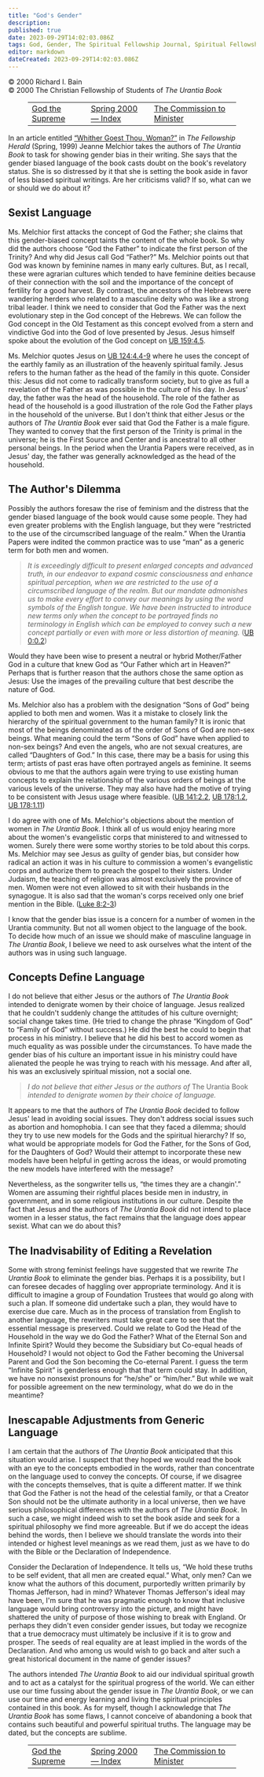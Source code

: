 ```yaml
---
title: "God's Gender"
description: 
published: true
date: 2023-09-29T14:02:03.086Z
tags: God, Gender, The Spiritual Fellowship Journal, Spiritual Fellowship, article
editor: markdown
dateCreated: 2023-09-29T14:02:03.086Z
---
```


<p class="v-card v-sheet theme--light grey lighten-3 px-2">© 2000 Richard I. Bain<br>© 2000 The Christian Fellowship of Students of <i>The Urantia Book</i></p>
<figure class="table chapter-navigator">
  <table>
    <tbody>
      <tr>
        <td>
        <a href="/en/article/Spiritual_Fellowship_Journal/God_the_Supreme">
          <span class="mdi mdi-arrow-left-drop-circle"></span><span class="pl-2">God the Supreme</span>
        </a>
        </td>
        <td>
        <a href="/en/index/articles_spiritual_fellowship_journal#spring-2000">
          <span class="mdi mdi-book-open-variant"></span><span class="pl-2">Spring 2000 — Index</span>
        </a>
        </td>
        <td>
        <a href="/en/article/Meredith_Sprunger/The_Commission_to_Minister">
          <span class="pr-2">The Commission to Minister</span><span class="mdi mdi-arrow-right-drop-circle"></span>
        </a>
        </td>
      </tr>
    </tbody>
  </table>
</figure>



In an article entitled [“Whither Goest Thou, Woman?”](/en/article/Jeanne_Melchior/Whither_Goest_Thou_Woman) in _The Fellowship Herald_ (Spring, 1999) Jeanne Melchior takes the authors of _The Urantia Book_ to task for showing gender bias in their writing. She says that the gender biased language of the book casts doubt on the book's revelatory status. She is so distressed by it that she is setting the book aside in favor of less biased spiritual writings. Are her criticisms valid? If so, what can we or should we do about it?

## Sexist Language

Ms. Melchior first attacks the concept of God the Father; she claims that this gender-biased concept taints the content of the whole book. So why did the authors choose “God the Father” to indicate the first person of the Trinity? And why did Jesus call God “Father?” Ms. Melchior points out that God was known by feminine names in many early cultures. But, as I recall, these were agrarian cultures which tended to have feminine deities because of their connection with the soil and the importance of the concept of fertility for a good harvest. By contrast, the ancestors of the Hebrews were wandering herders who related to a masculine deity who was like a strong tribal leader. I think we need to consider that God the Father was the next evolutionary step in the God concept of the Hebrews. We can follow the God concept in the Old Testament as this concept evolved from a stern and vindictive God into the God of love presented by Jesus. Jesus himself spoke about the evolution of the God concept on <a id="a41_1006"></a>[UB 159:4.5](/en/The_Urantia_Book/159#p4_5).

Ms. Melchior quotes Jesus on <a id="a43_29"></a>[UB 124:4.4-9](/en/The_Urantia_Book/124#p4_4) where he uses the concept of the earthly family as an illustration of the heavenly spiritual family. Jesus refers to the human father as the head of the family in this quote. Consider this: Jesus did not come to radically transform society, but to give as full a revelation of the Father as was possible in the culture of his day. In Jesus' day, the father was the head of the household. The role of the father as head of the household is a good illustration of the role God the Father plays in the household of the universe. But I don't think that either Jesus or the authors of _The Urantia Book_ ever said that God the Father is a male figure. They wanted to convey that the first person of the Trinity is primal in the universe; he is the First Source and Center and is ancestral to all other personal beings. In the period when the Urantia Papers were received, as in Jesus' day, the father was generally acknowledged as the head of the household.

## The Author's Dilemma

Possibly the authors foresaw the rise of feminism and the distress that the gender biased language of the book would cause some people. They had even greater problems with the English language, but they were “restricted to the use of the circumscribed language of the realm.” When the Urantia Papers were indited the common practice was to use “man” as a generic term for both men and women.

> _It is exceedingly difficult to present enlarged concepts and advanced truth, in our endeavor to expand cosmic consciousness and enhance spiritual perception, when we are restricted to the use of a circumscribed language of the realm. But our mandate admonishes us to make every effort to convey our meanings by using the word symbols of the English tongue. We have been instructed to introduce new terms only when the concept to be portrayed finds no terminology in English which can be employed to convey such a new concept partially or even with more or less distortion of meaning._ (<a id="a49_589"></a>[UB 0:0.2](/en/The_Urantia_Book/0#p0_2))

Would they have been wise to present a neutral or hybrid Mother/Father God in a culture that knew God as “Our Father which art in Heaven?” Perhaps that is further reason that the authors chose the same option as Jesus: Use the images of the prevailing culture that best describe the nature of God.

Ms. Melchior also has a problem with the designation “Sons of God” being applied to both men and women. Was it a mistake to closely link the hierarchy of the spiritual government to the human family? It is ironic that most of the beings denominated as of the order of Sons of God are non-sex beings. What meaning could the term “Sons of God” have when applied to non-sex beings? And even the angels, who are not sexual creatures, are called “Daughters of God.” In this case, there may be a basis for using this term; artists of past eras have often portrayed angels as feminine. It seems obvious to me that the authors again were trying to use existing human concepts to explain the relationship of the various orders of beings at the various levels of the universe. They may also have had the motive of trying to be consistent with Jesus usage where feasible. (<a id="a53_862"></a>[UB 141:2.2](/en/The_Urantia_Book/141#p2_2), <a id="a53_907"></a>[UB 178:1.2](/en/The_Urantia_Book/178#p1_2), <a id="a53_952"></a>[UB 178:1.11](/en/The_Urantia_Book/178#p1_11))

I do agree with one of Ms. Melchior's objections about the mention of women in _The Urantia Book_. I think all of us would enjoy hearing more about the women's evangelistic corps that ministered to and witnessed to women. Surely there were some worthy stories to be told about this corps. Ms. Melchior may see Jesus as guilty of gender bias, but consider how radical an action it was in his culture to commission a women's evangelistic corps and authorize them to preach the gospel to their sisters. Under Judaism, the teaching of religion was almost exclusively the province of men. Women were not even allowed to sit with their husbands in the synagogue. It is also sad that the woman's corps received only one brief mention in the Bible. ([Luke 8:2-3](/en/Bible/Luke/8#v2))

I know that the gender bias issue is a concern for a number of women in the Urantia community. But not all women object to the language of the book. To decide how much of an issue we should make of masculine language in _The Urantia Book_, I believe we need to ask ourselves what the intent of the authors was in using such language.

## Concepts Define Language

I do not believe that either Jesus or the authors of _The Urantia Book_ intended to denigrate women by their choice of language. Jesus realized that he couldn't suddenly change the attitudes of his culture overnight; social change takes time. (He tried to change the phrase “Kingdom of God” to “Family of God” without success.) He did the best he could to begin that process in his ministry. I believe that he did his best to accord women as much equality as was possible under the circumstances. To have made the gender bias of his culture an important issue in his ministry could have alienated the people he was trying to reach with his message. And after all, his was an exclusively spiritual mission, not a social one.

> _I do not believe that either Jesus or the authors of_ The Urantia Book _intended to denigrate women by their choice of language._

It appears to me that the authors of _The Urantia Book_ decided to follow Jesus' lead in avoiding social issues. They don't address social issues such as abortion and homophobia. I can see that they faced a dilemma; should they try to use new models for the Gods and the spiritual hierarchy? If so, what would be appropriate models for God the Father, for the Sons of God, for the Daughters of God? Would their attempt to incorporate these new models have been helpful in getting across the ideas, or would promoting the new models have interfered with the message?

Nevertheless, as the songwriter tells us, “the times they are a changin'.” Women are assuming their rightful places beside men in industry, in government, and in some religious institutions in our culture. Despite the fact that Jesus and the authors of _The Urantia Book_ did not intend to place women in a lesser status, the fact remains that the language does appear sexist. What can we do about this?

## The Inadvisability of Editing a Revelation

Some with strong feminist feelings have suggested that we rewrite _The Urantia Book_ to eliminate the gender bias. Perhaps it is a possibility, but I can foresee decades of haggling over appropriate terminology. And it is difficult to imagine a group of Foundation Trustees that would go along with such a plan. If someone did undertake such a plan, they would have to exercise due care. Much as in the process of translation from English to another language, the rewriters must take great care to see that the essential message is preserved. Could we relate to God the Head of the Household in the way we do God the Father? What of the Eternal Son and Infinite Spirit? Would they become the Subsidiary but Co-equal heads of Household? I would not object to God the Father becoming the Universal Parent and God the Son becoming the Co-eternal Parent. I guess the term “Infinite Spirit” is genderless enough that that term could stay. In addition, we have no nonsexist pronouns for “he/she” or “him/her.” But while we wait for possible agreement on the new terminology, what do we do in the meantime?

## Inescapable Adjustments from Generic Language

I am certain that the authors of _The Urantia Book_ anticipated that this situation would arise. I suspect that they hoped we would read the book with an eye to the concepts embodied in the words, rather than concentrate on the language used to convey the concepts. Of course, if we disagree with the concepts themselves, that is quite a different matter. If we think that God the Father is not the head of the celestial family, or that a Creator Son should not be the ultimate authority in a local universe, then we have serious philosophical differences with the authors of _The Urantia Book_. In such a case, we might indeed wish to set the book aside and seek for a spiritual philosophy we find more agreeable. But if we do accept the ideas behind the words, then I believe we should translate the words into their intended or highest level meanings as we read them, just as we have to do with the Bible or the Declaration of Independence.

Consider the Declaration of Independence. It tells us, “We hold these truths to be self evident, that all men are created equal.” What, only men? Can we know what the authors of this document, purportedly written primarily by Thomas Jefferson, had in mind? Whatever Thomas Jefferson's ideal may have been, I'm sure that he was pragmatic enough to know that inclusive language would bring controversy into the picture, and might have shattered the unity of purpose of those wishing to break with England. Or perhaps they didn't even consider gender issues, but today we recognize that a true democracy must ultimately be inclusive if it is to grow and prosper. The seeds of real equality are at least implied in the words of the Declaration. And who among us would wish to go back and alter such a great historical document in the name of gender issues?

The authors intended _The Urantia Book_ to aid our individual spiritual growth and to act as a catalyst for the spiritual progress of the world. We can either use our time fussing about the gender issue in _The Urantia Book_, or we can use our time and energy learning and living the spiritual principles contained in this book. As for myself, though I acknowledge that _The Urantia Book_ has some flaws, I cannot conceive of abandoning a book that contains such beautiful and powerful spiritual truths. The language may be dated, but the concepts are sublime.

<figure class="table chapter-navigator">
  <table>
    <tbody>
      <tr>
        <td>
        <a href="/en/article/Spiritual_Fellowship_Journal/God_the_Supreme">
          <span class="mdi mdi-arrow-left-drop-circle"></span><span class="pl-2">God the Supreme</span>
        </a>
        </td>
        <td>
        <a href="/en/index/articles_spiritual_fellowship_journal#spring-2000">
          <span class="mdi mdi-book-open-variant"></span><span class="pl-2">Spring 2000 — Index</span>
        </a>
        </td>
        <td>
        <a href="/en/article/Meredith_Sprunger/The_Commission_to_Minister">
          <span class="pr-2">The Commission to Minister</span><span class="mdi mdi-arrow-right-drop-circle"></span>
        </a>
        </td>
      </tr>
    </tbody>
  </table>
</figure>

